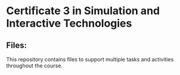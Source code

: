 # Certificate 3 in Simulation and Interactive Technologies

## Files:

This repository contains files to support multiple tasks and activities throughout the course.



